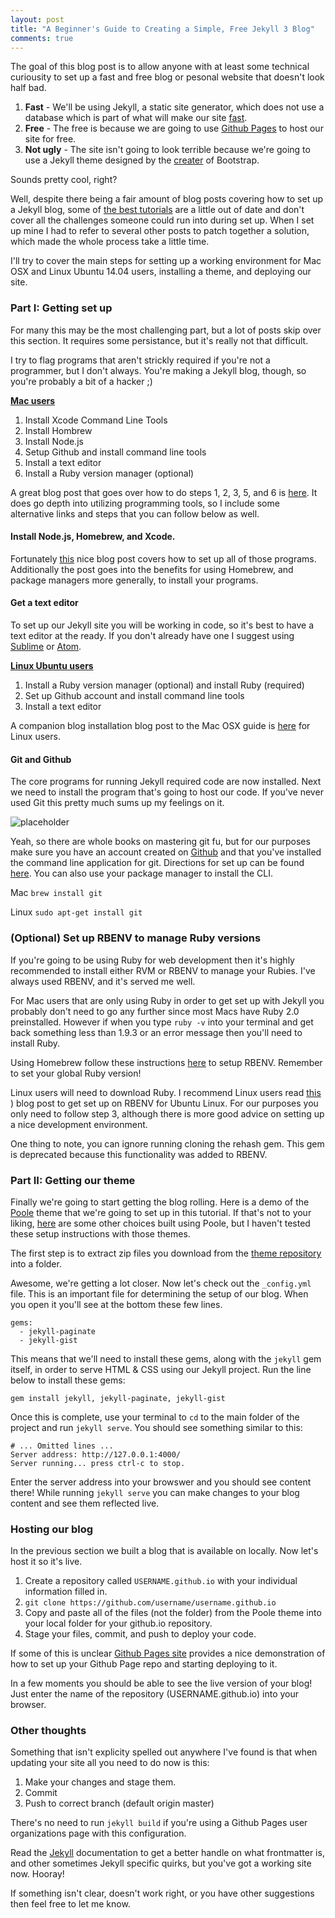 ```yaml
---
layout: post
title: "A Beginner's Guide to Creating a Simple, Free Jekyll 3 Blog"
comments: true
---
```


The goal of this blog post is to allow anyone with at least some technical curiousity to set up a fast and free blog or pesonal website that doesn't look half bad.

1. **Fast** - We'll be using Jekyll, a static site generator, which does not use a database which is part of what will make our site [fast](http://blog.formkeep.com/why-you-should-use-a-static-site-generator/). 
2. **Free** - The free is because we are going to use [Github Pages](https://pages.github.com/) to host our site for free. 
3. **Not ugly** - The site isn't going to look terrible because we're going to use a Jekyll theme designed by the [creater](http://mdo.fm/) of Bootstrap.

Sounds pretty cool, right?

Well, despite there being a fair amount of blog posts covering how to set up a Jekyll blog, some of [the best tutorials](http://joshualande.com/jekyll-github-pages-poole/) are a little out of date and don't cover all the challenges someone could run into during set up. When I set up mine I had to refer to several other posts to patch together a solution, which made the whole process take a little time.

I'll try to cover the main steps for setting up a working environment for Mac OSX and Linux Ubuntu 14.04 users, installing a theme, and deploying our site.

### Part I: Getting set up

For many this may be the most challenging part, but a lot of posts skip over this section. It requires some persistance, but it's really not that difficult.

I try to flag programs that aren't strickly required if you're not a programmer, but I don't always. You're making a Jekyll blog, though, so you're probably a bit of a hacker ;)

**<u>Mac users</u>**

1. Install Xcode Command Line Tools
2. Install Hombrew
3. Install Node.js
4. Setup Github and install command line tools
5. Install a text editor
6. Install a Ruby version manager (optional)

A great blog post that goes over how to do steps 1, 2, 3, 5, and 6 is [here](https://launchschool.com/blog/how-to-install-ruby-on-rails-development-environment-for-mac-os-x). It does go depth into utilizing programming tools, so I include some alternative links and steps that you can follow below as well.

#### Install Node.js, Homebrew, and Xcode. 

Fortunately [this](http://blog.teamtreehouse.com/install-node-js-npm-mac) nice blog post covers how to set up all of those programs. Additionally the post goes into the benefits for using Homebrew, and package managers more generally, to install your programs.

#### Get a text editor

To set up our Jekyll site you will be working in code, so it's best to have a text editor at the ready. If you don't already have one I suggest using [Sublime](https://www.sublimetext.com/) or [Atom](https://atom.io/).

**<u>Linux Ubuntu users</u>**

1. Install a Ruby version manager (optional) and install Ruby (required)
2. Set up Github account and install command line tools 
3. Install a text editor

A companion blog installation blog post to the Mac OSX guide is [here](https://launchschool.com/blog/how-to-install-ruby-on-rails-development-environment-for-linux) for Linux users.

#### Git and Github

The core programs for running Jekyll required code are now installed. Next we need to install the program that's going to host our code. If you've never used Git this pretty much sums up my feelings on it.

![placeholder](http://imgs.xkcd.com/comics/git.png)

Yeah, so there are whole books on mastering git fu, but for our purposes make sure you have an account created on [Github](www.github.com) and that you've installed the command line application for git. Directions for set up can be found [here](https://help.github.com/articles/set-up-git/). You can also use your package manager to install the CLI.

Mac
`brew install git`

Linux 
`sudo apt-get install git`

### (Optional) Set up RBENV to manage Ruby versions

If you're going to be using Ruby for web development then it's highly recommended to install either RVM or RBENV to manage your Rubies. I've always used RBENV, and it's served me well. 

For Mac users that are only using Ruby in order to get set up with Jekyll you probably don't need to go any further since most Macs have Ruby 2.0 preinstalled. However if when you type `ruby -v` into your terminal and get back something less than 1.9.3 or an error message then you'll need to install Ruby.

Using Homebrew follow these instructions [here](https://github.com/rbenv/rbenv#homebrew-on-mac-os-x) to setup RBENV. Remember to set your global Ruby version!

Linux users will need to download Ruby. I recommend Linux users read [this](https://launchschool.com/blog/how-to-install-ruby-on-rails-development-environment-for-linux)
) blog post to get set up on RBENV for Ubuntu Linux. For our purposes you only need to follow step 3, although there is more good advice on setting up a nice development environment.

One thing to note, you can ignore running cloning the rehash gem. This gem is deprecated because this functionality was added to RBENV.

### Part II: Getting our theme

Finally we're going to start getting the blog rolling. Here is a demo of the [Poole](http://demo.getpoole.com/) theme that we're going to set up in this tutorial. If that's not to your liking, [here](http://getpoole.com/) are some other choices built using Poole, but I haven't tested these setup instructions with those themes.

The first step is to extract zip files you download from the [theme repository](https://github.com/poole/poole) into a folder.

Awesome, we're getting a lot closer. Now let's check out the `_config.yml` file. This is an important file for determining the setup of our blog. When you open it you'll see at the bottom these few lines. 

```
gems:
  - jekyll-paginate
  - jekyll-gist
```

This means that we'll need to install these gems, along with the `jekyll` gem itself, in order to serve HTML & CSS using our Jekyll project. Run the line below to install these gems:
  
`gem install jekyll, jekyll-paginate, jekyll-gist`

Once this is complete, use your terminal to `cd` to the main folder of the project and run `jekyll serve`. You should see something similar to this:

```
# ... Omitted lines ...
Server address: http://127.0.0.1:4000/
Server running... press ctrl-c to stop.
```
Enter the server address into your browswer and you should see content there! While running `jekyll serve` you can make changes to your blog content and see them reflected live.

### Hosting our blog

In the previous section we built a blog that is available on locally. Now let's host it so it's live. 

1. Create a repository called `USERNAME.github.io` with your individual information filled in.
2. `git clone https://github.com/username/username.github.io`
3. Copy and paste all of the files (not the folder) from the Poole theme into your local folder for your github.io repository.
4. Stage your files, commit, and push to deploy your code.

If some of this is unclear [Github Pages site](https://pages.github.com/) provides a nice demonstration of how to set up your Github Page repo and starting deploying to it.

In a few moments you should be able to see the live version of your blog! Just enter the name of the repository (USERNAME.github.io) into your browser.

### Other thoughts

Something that isn't explicity spelled out anywhere I've found is that when updating your site all you need to do now is this:

1. Make your changes and stage them.
2. Commit
3. Push to correct branch (default origin master)

There's no need to run `jekyll build` if you're using a Github Pages user organizations page with this configuration.

Read the [Jekyll](http://jekyllrb.com/) documentation to get a better handle on what frontmatter is, and other sometimes Jekyll specific quirks, but you've got a working site now. Hooray!

If something isn't clear, doesn't work right, or you have other suggestions then feel free to let me know.
